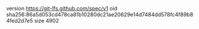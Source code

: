 version https://git-lfs.github.com/spec/v1
oid sha256:86a5d053cd478ca81b10280dc21ae20629e14d7484dd578fc4f89b84fed2d7e5
size 4902
